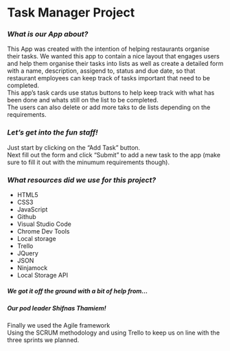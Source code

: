 <h1 class="code-line" data-line-start=0 data-line-end=1 ><a id="Task_Manager_Project_0"></a><strong>Task Manager Project</strong></h1>
<h3 class="code-line" data-line-start=2 data-line-end=3 ><a id="_What_is_our_App_about__2"></a><em>What is our App about?</em></h3>
<p class="has-line-data" data-line-start="3" data-line-end="6">This App was created with the intention of helping restaurants organise their tasks. We wanted this app to contain a nice layout that engages users and help them organise their tasks into lists as well as create a detailed form with a name, description, assigend to, status and due date, so that restaurant employees can keep track of tasks important that need to be completed.<br>
This app’s task cards use status buttons to help keep track with what has been done and whats still on the list to be completed.<br>
The users can also delete or add more taks to de lists depending on the requirements.</p>
<h3 class="code-line" data-line-start=7 data-line-end=8 ><a id="_Lets_get_into_the_fun_staff__7"></a><em>Let’s get into the fun staff!</em></h3>
<p class="has-line-data" data-line-start="8" data-line-end="10">Just start by clicking on the “Add Task” button.<br>
Next fill out the form and click “Submit” to add a new task to the app (make sure to fill it out with the minumum requirements though).</p>
<h3 class="code-line" data-line-start=11 data-line-end=12 ><a id="_What_resources_did_we_use_for_this_project__11"></a><em>What resources did we use for this project?</em></h3>
<ul>
<li class="has-line-data" data-line-start="12" data-line-end="13">HTML5</li>
<li class="has-line-data" data-line-start="13" data-line-end="14">CSS3</li>
<li class="has-line-data" data-line-start="14" data-line-end="15">JavaScript</li>
<li class="has-line-data" data-line-start="15" data-line-end="16">Github</li>
<li class="has-line-data" data-line-start="16" data-line-end="17">Visual Studio Code</li>
<li class="has-line-data" data-line-start="17" data-line-end="18">Chrome Dev Tools</li>
<li class="has-line-data" data-line-start="18" data-line-end="19">Local storage</li>
<li class="has-line-data" data-line-start="19" data-line-end="20">Trello</li>
<li class="has-line-data" data-line-start="20" data-line-end="21">JQuery</li>
<li class="has-line-data" data-line-start="21" data-line-end="22">JSON</li>
<li class="has-line-data" data-line-start="22" data-line-end="23">Ninjamock</li>
<li class="has-line-data" data-line-start="23" data-line-end="25">Local Storage API</li>
</ul>
<h5 class="code-line" data-line-start=25 data-line-end=26 ><a id="We_got_it_off_the_ground_with_a_bit_of_help_from_25"></a>We got it off the ground with a bit of help from…</h5>
<h5 class="code-line" data-line-start=26 data-line-end=27 ><a id="Our_pod_leader_Shifnas_Thamiem_26"></a>Our pod leader Shifnas Thamiem!</h5>
<p class="has-line-data" data-line-start="28" data-line-end="30">Finally we used the Agile framework<br>
Using the SCRUM methodology and using Trello to keep us on line with the three sprints we planned.</p>
<blockquote>